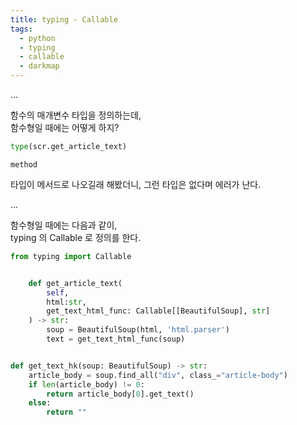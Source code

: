 ```yaml
---
title: typing - Callable
tags:
  - python
  - typing
  - callable
  - darkmap
---
```


...

함수의 매개변수 타입을 정의하는데,  
함수형일 때에는 어떻게 하지?   

```python
type(scr.get_article_text)
```

```
method
```

타입이 메서드로 나오길래 해봤더니, 그런 타입은 없다며 에러가 난다.  

...

함수형일 때에는 다음과 같이,  
typing 의 Callable 로 정의를 한다.  

```python
from typing import Callable


    def get_article_text(
        self,
        html:str,
        get_text_html_func: Callable[[BeautifulSoup], str]
    ) -> str:
        soup = BeautifulSoup(html, 'html.parser')
        text = get_text_html_func(soup)


def get_text_hk(soup: BeautifulSoup) -> str:
    article_body = soup.find_all("div", class_="article-body")
    if len(article_body) != 0:
        return article_body[0].get_text()
    else:
        return ""

```


